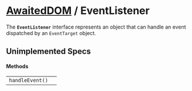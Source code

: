 # [AwaitedDOM](../basic-client/awaited-dom) <span>/</span> EventListener

<div class='overview'>The <strong><code>EventListener</code></strong> interface represents an object that can handle an event dispatched by an <code>EventTarget</code> object.</div>

## Unimplemented Specs

#### Methods

|     |     |
| --- | --- |
| `handleEvent()` |  |
